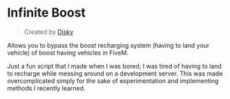 # Infinite Boost

> Created by [Disky](https://github.com/Disky-mp4)

Allows you to bypass the boost recharging system (having to land your vehicle) of boost having vehicles in FiveM.

Just a fun script that I made when I was bored; I was tired of having to land to recharge while messing around on a development server. This was made overcomplicated simply for the sake of experimentation and implementing methods I recently learned.
